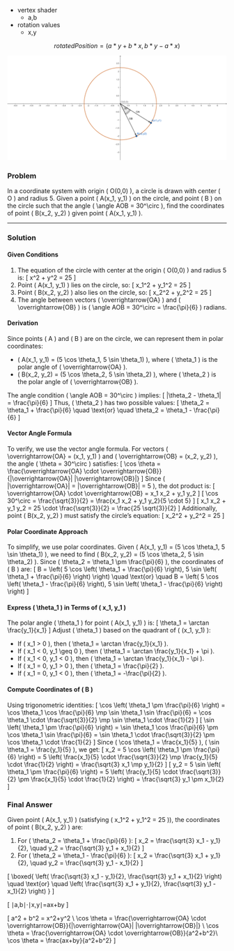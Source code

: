 - vertex shader
  - a,b
- rotation values
  - x,y

```math
rotatedPosition  = ( a*y+b*x,b*y-a*x)
```

  ![ alt text](./circle.png)

### Problem
In a coordinate system with origin \( O(0,0) \), a circle is drawn with center \( O \) and radius 5. Given a point \( A(x_1, y_1) \) on the circle, and point \( B \) on the circle such that the angle \( \angle AOB = 30^\circ \), find the coordinates of point \( B(x_2, y_2) \) given point \( A(x_1, y_1) \).

---

### Solution

#### Given Conditions
1. The equation of the circle with center at the origin \( O(0,0) \) and radius 5 is:
   \[
   x^2 + y^2 = 25
   \]
2. Point \( A(x_1, y_1) \) lies on the circle, so:
   \[
   x_1^2 + y_1^2 = 25
   \]
3. Point \( B(x_2, y_2) \) also lies on the circle, so:
   \[
   x_2^2 + y_2^2 = 25
   \]
4. The angle between vectors \( \overrightarrow{OA} \) and \( \overrightarrow{OB} \) is \( \angle AOB = 30^\circ = \frac{\pi}{6} \) radians.

#### Derivation
Since points \( A \) and \( B \) are on the circle, we can represent them in polar coordinates:
- \( A(x_1, y_1) = (5 \cos \theta_1, 5 \sin \theta_1) \), where \( \theta_1 \) is the polar angle of \( \overrightarrow{OA} \).
- \( B(x_2, y_2) = (5 \cos \theta_2, 5 \sin \theta_2) \), where \( \theta_2 \) is the polar angle of \( \overrightarrow{OB} \).

The angle condition \( \angle AOB = 30^\circ \) implies:
\[
|\theta_2 - \theta_1| = \frac{\pi}{6}
\]
Thus, \( \theta_2 \) has two possible values:
\[
\theta_2 = \theta_1 + \frac{\pi}{6} \quad \text{or} \quad \theta_2 = \theta_1 - \frac{\pi}{6}
\]

#### Vector Angle Formula
To verify, we use the vector angle formula. For vectors \( \overrightarrow{OA} = (x_1, y_1) \) and \( \overrightarrow{OB} = (x_2, y_2) \), the angle \( \theta = 30^\circ \) satisfies:
\[
\cos \theta = \frac{\overrightarrow{OA} \cdot \overrightarrow{OB}}{|\overrightarrow{OA}| |\overrightarrow{OB}|}
\]
Since \( |\overrightarrow{OA}| = |\overrightarrow{OB}| = 5 \), the dot product is:
\[
\overrightarrow{OA} \cdot \overrightarrow{OB} = x_1 x_2 + y_1 y_2
\]
\[
\cos 30^\circ = \frac{\sqrt{3}}{2} = \frac{x_1 x_2 + y_1 y_2}{5 \cdot 5}
\]
\[
x_1 x_2 + y_1 y_2 = 25 \cdot \frac{\sqrt{3}}{2} = \frac{25 \sqrt{3}}{2}
\]
Additionally, point \( B(x_2, y_2) \) must satisfy the circle’s equation:
\[
x_2^2 + y_2^2 = 25
\]

#### Polar Coordinate Approach
To simplify, we use polar coordinates. Given \( A(x_1, y_1) = (5 \cos \theta_1, 5 \sin \theta_1) \), we need to find \( B(x_2, y_2) = (5 \cos \theta_2, 5 \sin \theta_2) \). Since \( \theta_2 = \theta_1 \pm \frac{\pi}{6} \), the coordinates of \( B \) are:
\[
B = \left( 5 \cos \left( \theta_1 + \frac{\pi}{6} \right), 5 \sin \left( \theta_1 + \frac{\pi}{6} \right) \right) \quad \text{or} \quad B = \left( 5 \cos \left( \theta_1 - \frac{\pi}{6} \right), 5 \sin \left( \theta_1 - \frac{\pi}{6} \right) \right)
\]

#### Express \( \theta_1 \) in Terms of \( x_1, y_1 \)
The polar angle \( \theta_1 \) for point \( A(x_1, y_1) \) is:
\[
\theta_1 = \arctan \frac{y_1}{x_1}
\]
Adjust \( \theta_1 \) based on the quadrant of \( (x_1, y_1) \):
- If \( x_1 > 0 \), then \( \theta_1 = \arctan \frac{y_1}{x_1} \).
- If \( x_1 < 0, y_1 \geq 0 \), then \( \theta_1 = \arctan \frac{y_1}{x_1} + \pi \).
- If \( x_1 < 0, y_1 < 0 \), then \( \theta_1 = \arctan \frac{y_1}{x_1} - \pi \).
- If \( x_1 = 0, y_1 > 0 \), then \( \theta_1 = \frac{\pi}{2} \).
- If \( x_1 = 0, y_1 < 0 \), then \( \theta_1 = -\frac{\pi}{2} \).

#### Compute Coordinates of \( B \)
Using trigonometric identities:
\[
\cos \left( \theta_1 \pm \frac{\pi}{6} \right) = \cos \theta_1 \cos \frac{\pi}{6} \mp \sin \theta_1 \sin \frac{\pi}{6} = \cos \theta_1 \cdot \frac{\sqrt{3}}{2} \mp \sin \theta_1 \cdot \frac{1}{2}
\]
\[
\sin \left( \theta_1 \pm \frac{\pi}{6} \right) = \sin \theta_1 \cos \frac{\pi}{6} \pm \cos \theta_1 \sin \frac{\pi}{6} = \sin \theta_1 \cdot \frac{\sqrt{3}}{2} \pm \cos \theta_1 \cdot \frac{1}{2}
\]
Since \( \cos \theta_1 = \frac{x_1}{5} \), \( \sin \theta_1 = \frac{y_1}{5} \), we get:
\[
x_2 = 5 \cos \left( \theta_1 \pm \frac{\pi}{6} \right) = 5 \left( \frac{x_1}{5} \cdot \frac{\sqrt{3}}{2} \mp \frac{y_1}{5} \cdot \frac{1}{2} \right) = \frac{\sqrt{3} x_1 \mp y_1}{2}
\]
\[
y_2 = 5 \sin \left( \theta_1 \pm \frac{\pi}{6} \right) = 5 \left( \frac{y_1}{5} \cdot \frac{\sqrt{3}}{2} \pm \frac{x_1}{5} \cdot \frac{1}{2} \right) = \frac{\sqrt{3} y_1 \pm x_1}{2}
\]

### Final Answer
Given point \( A(x_1, y_1) \) (satisfying \( x_1^2 + y_1^2 = 25 \)), the coordinates of point \( B(x_2, y_2) \) are:
1. For \( \theta_2 = \theta_1 + \frac{\pi}{6} \):
   \[
   x_2 = \frac{\sqrt{3} x_1 - y_1}{2}, \quad y_2 = \frac{\sqrt{3} y_1 + x_1}{2}
   \]
2. For \( \theta_2 = \theta_1 - \frac{\pi}{6} \):
   \[
   x_2 = \frac{\sqrt{3} x_1 + y_1}{2}, \quad y_2 = \frac{\sqrt{3} y_1 - x_1}{2}
   \]

\[
\boxed{
\left( \frac{\sqrt{3} x_1 - y_1}{2}, \frac{\sqrt{3} y_1 + x_1}{2} \right) \quad \text{or} \quad \left( \frac{\sqrt{3} x_1 + y_1}{2}, \frac{\sqrt{3} y_1 - x_1}{2} \right)
}
\]

\[
   ∣a,b∣⋅∣x,y∣=ax+by
\]

\[
   a^2 + b^2 = x^2+y^2 \\
   \cos \theta = \frac{\overrightarrow{OA} \cdot \overrightarrow{OB}}{|\overrightarrow{OA}| |\overrightarrow{OB}|} \\
   \cos \theta = \frac{\overrightarrow{OA} \cdot \overrightarrow{OB}}{a^2+b^2}\\
    \cos \theta = \frac{ax+by}{a^2+b^2}
\]